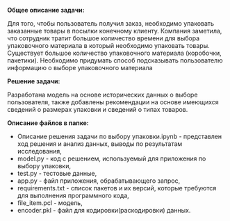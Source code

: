 **Общее описание задачи:**

Для того, чтобы пользователь получил
заказ, необходимо упаковать заказанные товары в посылки конечному клиенту.
Компания заметила, что сотрудник тратит большое количество времени для
выбора упаковочного материала в который необходимо упаковать товары.
Существует большое количество упаковочного материала (коробочки,
пакетики). Необходимо придумать способ подсказывать пользователю
информацию о выборе упаковочного материала

**Решение задачи:**

Разработана модель на основе исторических данных о выборе пользователя, также добавлены рекомендации на основе имеющихся сведений о размерах упаковки и сведений о типах товаров.

**Описание файлов в папке:**

- Описание решения задачи по выбору упаковки.ipynb - представлен ход решения и анализ данных, выводы по результатам исследования,
- model.py - код с решением, используемый для приложения по выбору упаковки,
- test.py - тестовые данные,
- app.py - файл приложения, обрабатывающего запрос,
- requirements.txt - список пакетов и их версий, которые требуются для выполнения программного кода,
- file_item.pcl - модель,
- encoder.pkl - файл для кодировки(раскодировки) данных.
